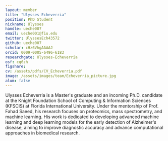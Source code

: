 ```yaml
---
layout: member
title: "Ulysses Echeverria"
position: PhD Student
nickname: Ulysses
handle: ueche007
email: ueche001@fiu.edu
twitter: UlyssesEch43572
github: ueche007
scholar: cHz6VhgAAAAJ
orcid: 0009-0005-6496-6183
researchgate: Ulysses-Echeverria
osf: cq6zh
figshare: 
cv: /assets/pdfs/CV_Echeverria.pdf
image: /assets/images/team/Echeverria_picture.jpg
alum: false
---
```


Ulysses Echeverria is a Master's graduate and an incoming Ph.D. candidate at the Knight Foundation School of Computing & Information Sciences (KFSCIS) at Florida International University. Under the mentorship of Prof. Fahad Saeed, his research focuses on proteomics, mass spectrometry, and machine learning. His work is dedicated to developing advanced machine learning and deep learning models for the early detection of Alzheimer's disease, aiming to improve diagnostic accuracy and advance computational approaches in biomedical research.
